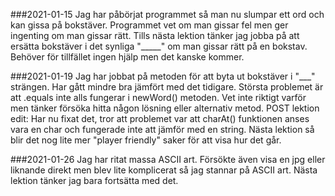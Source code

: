 ###2021-01-15
Jag har påbörjat programmet så man nu slumpar ett ord och kan gissa på bokstäver.
Programmet vet om man gissar fel men ger ingenting om man gissar rätt.
Tills nästa lektion tänker jag jobba på att ersätta bokstäver i det synliga "_____" om man gissar rätt på en bokstav.
Behöver för tillfället ingen hjälp men det kanske kommer.

###2021-01-19
Jag har jobbat på metoden för att byta ut bokstäver i "___" strängen.
Har gått mindre bra jämfört med det tidigare.
Största problemet är att .equals inte alls fungerar i newWord() metoden. 
Vet inte riktigt varför men tänker försöka hitta någon lösning eller alternativ metod.
POST lektion edit: Har nu fixat det, tror att problemet var att charAt() funktionen anses vara en char och fungerade inte att jämför med en string.
Nästa lektion så blir det nog lite mer "player friendly" saker för att visa hur det går.

###2021-01-26
Jag har ritat massa ASCII art. Försökte även visa en jpg eller liknande direkt men blev lite 
komplicerat så jag stannar på ASCII art. Nästa lektion tänker jag bara fortsätta med det.
